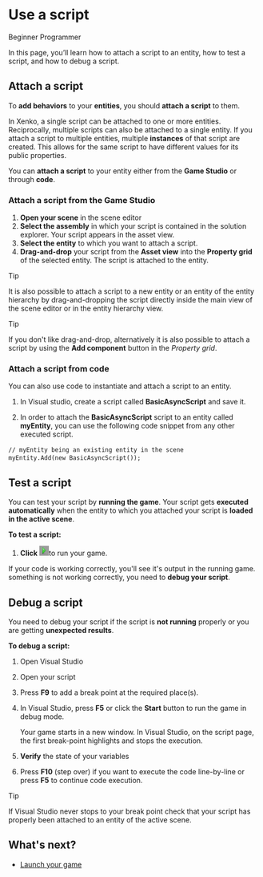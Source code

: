 # Use a script

<span class="label label-doc-level">Beginner</span>
<span class="label label-doc-audience">Programmer</span>

In this page, you’ll learn how to attach a script to an entity, how to test a script, and how to debug a script.

## Attach a script

To **add behaviors** to your **entities**, you should **attach a script** to them.

In Xenko, a single script can be attached to one or more entities. 
Reciprocally, multiple scripts can also be attached to a single entity. 
If you attach a script to multiple entities, multiple **instances** of that script are created. 
This allows for the same script to have different values for its public properties. 

You can **attach a script** to your entity either from the **Game Studio** or through **code**.

### Attach a script from the Game Studio

1. **Open your scene** in the scene editor
2. **Select the assembly** in which your script is contained in the solution explorer.
   Your script appears in the asset view.
3. **Select the entity** to which you want to attach a script.
4. **Drag-and-drop** your script from the **Asset view** into the **Property grid** of the selected entity.
   The script is attached to the entity.
  
> [!TIP]
> It is also possible to attach a script to a new entity or an entity of the entity hierarchy by drag-and-dropping
> the script directly inside the main view of the scene editor or in the entity hierarchy view.
   
> [!TIP] 
> If you don't like drag-and-drop, alternatively it is also possible to attach a script by using 
> the **Add component** button in the *Property grid*.

### Attach a script from code

You can also use code to instantiate and attach a script to an entity.

1. In Visual studio, create a script called **BasicAsyncScript** and save it.

2. In order to attach the **BasicAsyncScript** script to an entity called **myEntity**, 
   you can use the following code snippet from any other executed script.

```Code: 
// myEntity being an existing entity in the scene
myEntity.Add(new BasicAsyncScript());
```

## Test a script

You can test your script by **running the game**. 
Your script gets **executed automatically** when the entity to which you attached your script is **loaded in the active scene**.

**To test a script:**

1. **Click** ![](media/use-a-script-play-icon.png)to run your game.

If your code is working correctly, you'll see it's output in the running game. 
 something is not working correctly, you need to **debug your script**.

## Debug a script

You need to debug your script if the script is **not running** properly or you are getting **unexpected results**.

**To debug a script:**

1. Open Visual Studio

2. Open your script

3. Press **F9** to add a break point at the required place(s).

4. In Visual Studio, press **F5** or click the **Start** button to run the game in debug mode.

   Your game starts in a new window. In Visual Studio, on the script page, the first break-point highlights and stops the execution.
   
5. **Verify** the state of your variables

6. Press **F10** (step over) if you want to execute the code line-by-line or press **F5** to continue code execution.

> [!TIP]
> If Visual Studio never stops to your break point check that your script has properly been attached 
> to an entity of the active scene.

## What's next?

* [Launch your game](launch-a-game.md)